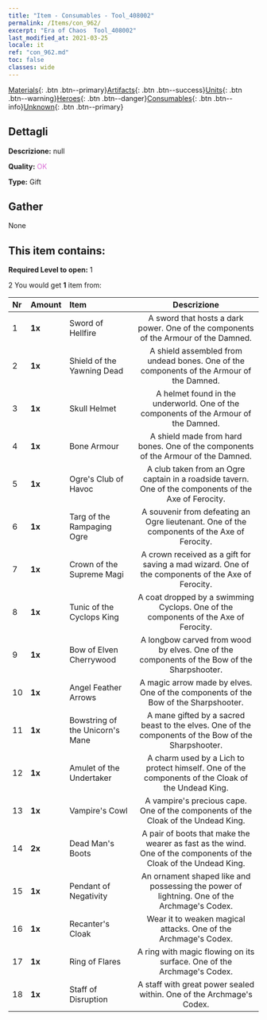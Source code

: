 ```yaml
---
title: "Item - Consumables - Tool_408002"
permalink: /Items/con_962/
excerpt: "Era of Chaos  Tool_408002"
last_modified_at: 2021-03-25
locale: it
ref: "con_962.md"
toc: false
classes: wide
---
```

 [Materials](/it/Items/){: .btn .btn--primary}[Artifacts](/it/Items/Artifacts/){: .btn .btn--success}[Units](/it/Items/Units/){: .btn .btn--warning}[Heroes](/it/Items/Heroes/){: .btn .btn--danger}[Consumables](/it/Items/Consumables/){: .btn .btn--info}[Unknown](/it/Items/Unknown/){: .btn .btn--primary}

## Dettagli
 **Descrizione:** null

 **Quality:** <span style="color: #DA70D6">OK</span>

 **Type:** Gift

## Gather

  None

## This item contains:

 **Required Level to open:** 1

 2 You would get **1** item  from:

  | Nr | Amount |     Item    | Descrizione |
  |:---|:-------|:------------|:-----------:|
  | 1 |  **1x** | Sword of Hellfire | A sword that hosts a dark power. One of the components of the Armour of the Damned.  | 
  | 2 |  **1x** | Shield of the Yawning Dead | A shield assembled from undead bones. One of the components of the Armour of the Damned.  | 
  | 3 |  **1x** | Skull Helmet | A helmet found in the underworld. One of the components of the Armour of the Damned.  | 
  | 4 |  **1x** | Bone Armour | A shield made from hard bones. One of the components of the Armour of the Damned.  | 
  | 5 |  **1x** | Ogre's Club of Havoc | A club taken from an Ogre captain in a roadside tavern. One of the components of the Axe of Ferocity.  | 
  | 6 |  **1x** | Targ of the Rampaging Ogre | A souvenir from defeating an Ogre lieutenant. One of the components of the Axe of Ferocity.  | 
  | 7 |  **1x** | Crown of the Supreme Magi | A crown received as a gift for saving a mad wizard. One of the components of the Axe of Ferocity.  | 
  | 8 |  **1x** | Tunic of the Cyclops King | A coat dropped by a swimming Cyclops. One of the components of the Axe of Ferocity.  | 
  | 9 |  **1x** | Bow of Elven Cherrywood | A longbow carved from wood by elves. One of the components of the Bow of the Sharpshooter.  | 
  | 10 |  **1x** | Angel Feather Arrows | A magic arrow made by elves. One of the components of the Bow of the Sharpshooter.  | 
  | 11 |  **1x** | Bowstring of the Unicorn's Mane | A mane gifted by a sacred beast to the elves. One of the components of the Bow of the Sharpshooter.  | 
  | 12 |  **1x** | Amulet of the Undertaker | A charm used by a Lich to protect himself. One of the components of the Cloak of the Undead King.  | 
  | 13 |  **1x** | Vampire's Cowl | A vampire's precious cape. One of the components of the Cloak of the Undead King.  | 
  | 14 |  **2x** | Dead Man's Boots | A pair of boots that make the wearer as fast as the wind. One of the components of the Cloak of the Undead King.  | 
  | 15 |  **1x** | Pendant of Negativity | An ornament shaped like and possessing the power of lightning. One of the Archmage's Codex.  | 
  | 16 |  **1x** | Recanter's Cloak | Wear it to weaken magical attacks. One of the Archmage's Codex.  | 
  | 17 |  **1x** | Ring of Flares | A ring with magic flowing on its surface. One of the Archmage's Codex.  | 
  | 18 |  **1x** | Staff of Disruption | A staff with great power sealed within. One of the Archmage's Codex.  | 
